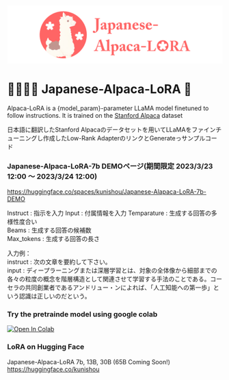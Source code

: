 <img src="https://github.com/kunishou/Japanese-Alpaca-LoRA/blob/main/image/top.png" alt="alpaca">

# 🦙🌲🤏🌸 Japanese-Alpaca-LoRA 🌸
Alpaca-LoRA is a {model_param}-parameter LLaMA model finetuned to follow instructions. It is trained on the [Stanford Alpaca](https://github.com/tatsu-lab/stanford_alpaca) dataset

日本語に翻訳したStanford Alpacaのデータセットを用いてLLaMAをファインチューニングし作成したLow-Rank AdapterのリンクとGenerateっサンプルコード

### Japanese-Alpaca-LoRA-7b DEMOページ(期間限定 2023/3/23 12:00 ～ 2023/3/24 12:00)  
https://huggingface.co/spaces/kunishou/Japanese-Alapaca-LoRA-7b-DEMO

Instruct : 指示を入力
Input : 付属情報を入力
Temparature : 生成する回答の多様性度合い  
Beams : 生成する回答の候補数  
Max_tokens : 生成する回答の長さ  

入力例：  
instruct : 次の文章を要約して下さい。  
input : ディープラーニングまたは深層学習とは、対象の全体像から細部までの各々の粒度の概念を階層構造として関連させて学習する手法のことである。コーセラの共同創業者であるアンドリュー・ンによれば、「人工知能への第一歩」という認識は正しいのだという。

### Try the pretrainde model using google colab

<a href="https://colab.research.google.com/github/kunishou/Japanese-Alpaca-LoRA/blob/main/generate_colb.ipynb" target="_blank"><img src="https://colab.research.google.com/assets/colab-badge.svg" alt="Open In Colab"/></a>

### LoRA on Hugging Face
Japanese-Alpaca-LoRA 7b, 13B, 30B (65B Coming Soon!)
https://huggingface.co/kunishou
